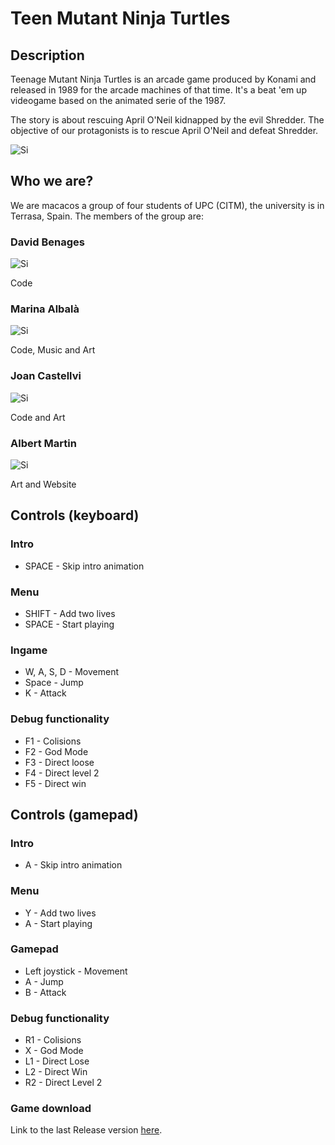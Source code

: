 # Teen Mutant Ninja Turtles

## Description

Teenage Mutant Ninja Turtles is an arcade game produced by Konami and released in 1989 for the arcade machines of that time. It's a beat 'em up videogame based on the animated serie of the 1987.

The story is about rescuing April O'Neil kidnapped by the evil Shredder. The objective of our protagonists is to rescue April O'Neil and defeat Shredder.


![Si](https://i0.wp.com/vgalmanac.com/wp-content/uploads/2018/04/Screenshot_2018-04-16-19-06-23.png?ssl=1)



## Who we are?

We are macacos a group of four students of UPC (CITM), the university is in Terrasa, Spain.
The members of the group are:

### David Benages
![Si](https://cdn.discordapp.com/attachments/774419181763821609/850797242708918332/264b8ff5-9185-43b8-b90b-b41eb591b9ad.png)

Code

### Marina Albalà
![Si](https://cdn.discordapp.com/attachments/778645749311340555/850809272744804352/ea7038f7-dbcb-4fdf-8895-18513f05bb64.png)

Code, Music and Art

### Joan Castellvi
![Si](https://cdn.discordapp.com/attachments/833742498605694976/850796036581490708/Foto.jpg)

Code and Art

### Albert Martin

![Si](https://cdnb.artstation.com/p/users/avatars/001/065/821/large/b87c195b4dd6416ba53652656fa7dc95.jpg?1552504970)

Art and Website


## Controls (keyboard)

### Intro

- SPACE - Skip intro animation

### Menu

- SHIFT - Add two lives
- SPACE - Start playing

### Ingame 

- W, A, S, D  - Movement
- Space - Jump
- K - Attack

### Debug functionality

- F1 - Colisions
- F2 - God Mode
- F3 - Direct loose
- F4 - Direct level 2
- F5 - Direct win

## Controls (gamepad)

### Intro

- A - Skip intro animation

### Menu

- Y - Add two lives
- A - Start playing

### Gamepad

- Left joystick  - Movement
- A - Jump
- B - Attack

### Debug functionality

- R1 - Colisions
- X - God Mode
- L1 - Direct Lose
- L2 - Direct Win
- R2 - Direct Level 2

### Game download

Link to the last Release version [here](https://github.com/Divangus/Macacos/releases/tag/v1.0).

